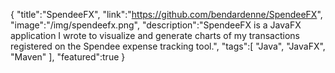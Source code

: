 {
    "title":"SpendeeFX",
    "link":"https://github.com/bendardenne/SpendeeFX",
    "image":"/img/spendeefx.png",
    "description":"SpendeeFX is a JavaFX application I wrote to visualize and generate charts of my transactions registered on the Spendee expense tracking tool.",
    "tags":[
          "Java",
          "JavaFX",
          "Maven"
        ],
    "featured":true
}
